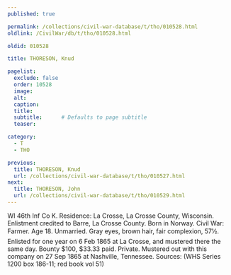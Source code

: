 ```yaml
---
published: true

permalink: /collections/civil-war-database/t/tho/010528.html
oldlink: /CivilWar/db/t/tho/010528.html

oldid: 010528

title: THORESON, Knud

pagelist:
  exclude: false
  order: 10528
  image: 
  alt:
  caption:
  title:
  subtitle:      # Defaults to page subtitle
  teaser:

category: 
  - T 
  - THO

previous:
  title: THORESON, Knud
  url: /collections/civil-war-database/t/tho/010527.html  
next:
  title: THORESON, John
  url: /collections/civil-war-database/t/tho/010529.html   
---
```

WI 46th Inf Co K. Residence: La Crosse, La Crosse County, Wisconsin. Enlistment credited to Barre, La Crosse County. Born in Norway. Civil War: Farmer. Age 18. Unmarried. Gray eyes, brown hair, fair complexion, 5&#146;7&frac12;&#148;. Enlisted for one year on 6 Feb 1865 at La Crosse, and mustered there the same day. Bounty $100, $33.33 paid. Private. Mustered out with this company on 27 Sep 1865 at Nashville, Tennessee. Sources: (WHS Series 1200 box 186-11; red book vol 51)